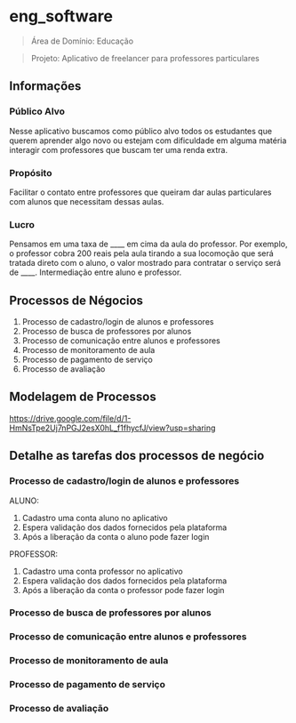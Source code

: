 # eng_software

> Área de Domínio: Educação

> Projeto: Aplicativo de freelancer para professores particulares

## Informações
### Público Alvo
  Nesse aplicativo buscamos como público alvo todos os estudantes que querem aprender algo novo ou estejam com dificuldade em alguma matéria interagir com professores que buscam ter uma renda extra.
  
### Propósito
  Facilitar o contato entre professores que queiram dar aulas particulares com alunos que necessitam dessas aulas.
  
### Lucro
  Pensamos em uma taxa de ____ em cima da aula do professor. Por exemplo, o professor cobra 200 reais pela aula tirando a sua locomoção que será tratada direto com o aluno, o valor mostrado para contratar o serviço será de ____. 
  Intermediação entre aluno e professor.

## Processos de Négocios
1. Processo de cadastro/login de alunos e professores
2. Processo de busca de professores por alunos 
3. Processo de comunicação entre alunos e professores
4. Processo de monitoramento de aula 
5. Processo de pagamento de serviço
6. Processo de avaliação

## Modelagem de Processos
https://drive.google.com/file/d/1-HmNsTpe2Uj7nPGJ2esX0hL_f1fhycfJ/view?usp=sharing

## Detalhe as tarefas dos processos de negócio
### Processo de cadastro/login de alunos e professores

ALUNO:
1. Cadastro uma conta aluno no aplicativo
2. Espera validação dos dados fornecidos pela plataforma
3. Após a liberação da conta o aluno pode fazer login
   
PROFESSOR:
1. Cadastro uma conta professor no aplicativo
2. Espera validação dos dados fornecidos pela plataforma
3. Após a liberação da conta o professor pode fazer login
### Processo de busca de professores por alunos 
### Processo de comunicação entre alunos e professores
### Processo de monitoramento de aula 
### Processo de pagamento de serviço
### Processo de avaliação
